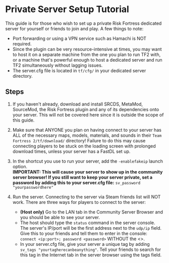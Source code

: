 # Private Server Setup Tutorial
This guide is for those who wish to set up a private Risk Fortress dedicated server for yourself or friends to join and play. A few things to note:
- Port forwarding or using a VPN service such as Hamachi is NOT required.
- Since the plugin can be very resource-intensive at times, you may want to host it on a separate machine from the one you plan to run TF2 with, or a machine that's powerful enough to host a dedicated server and run TF2 simultaneously without lagging issues.
- The server.cfg file is located in `tf/cfg/` in your dedicated server directory.

## Steps
1. If you haven't already, download and install SRCDS, MetaMod, SourceMod, the Risk Fortress plugin and any of its dependencies onto your server. This will not be covered here since it is outside the scope of this guide.
2. Make sure that ANYONE you plan on having connect to your server has ALL of the necessary maps, models, materials, and sounds in their `Team Fortress 2/tf/download/` directory! Failure to do this may cause connecting players to be stuck on the loading screen with prolonged download times, unless your server has a FastDL set up.
3. In the shortcut you use to run your server, add the `-enablefakeip` launch option.   
   **IMPORTANT: This will cause your server to show up in the community server browser! If you still want to keep your server private, set a password by adding this to your server.cfg file:**
   `sv_password "yourpasswordhere"`

4. Run the server. Connecting to the server via Steam friends list will NOT work. There are three ways for players to connect to the server:
   - **(Host only)** Go to the LAN tab in the Community Server Browser and you should be able to see your server.
   - The host should type the `status` command in the server console. The server's IP/port will be the first address next to the `udp/ip` field. Give this to your friends and tell them to enter in the console: `connect <ip:port>; password <password>` WITHOUT the <>.
   - In your server.cfg file, give your server a unique tag by adding `sv_tags "yourtagherecanbeanything"`. Tell your friends to search for this tag in the Internet tab in the server browser using the tags field.
